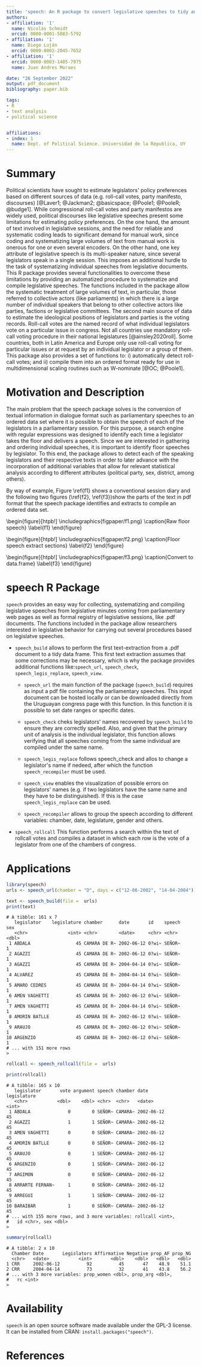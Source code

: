 ```yaml
---
title: 'speech: An R package to convert legislative speeches to tidy and clean data.frame.'
authors:
- affiliation: '1'
  name: Nicolás Schmidt
  orcid: 0000-0001-5083-5792
- affiliation: '1'
  name: Diego Luján
  orcid: 0000-0002-2045-7652
- affiliation: '1'
  orcid: 0000-0003-1405-7975
  name: Juan Andres Moraes

date: "26 September 2022"
output: pdf_document
bibliography: paper.bib

tags:
- R
- text analysis
- political science


affiliations:
- index: 1
  name: Dept. of Political Science. Universidad de la Republica, UY
---
```


# Summary
Political scientists have sought to estimate legislators' policy preferences based on different sources of data (e.g. roll-call votes, party manifesto, discourses) [@Laver1; @Jackman2; @basicspace; @Poole1; @PooleR; @budge1]. While congressional roll-call votes and party manifestos are widely used, political discourses like legislative speeches present some limitations for estimating policy preferences. On the one hand, the amount of text involved in legislative sessions, and the need for reliable and systematic coding leads to significant demand for manual work, since coding and systematizing large volumes of text from manual work is onerous for one or even several encoders. On the other hand, one key attribute of legislative speech is its multi-speaker nature, since several legislators speak in a single session. This imposes an additional hurdle to the task of systematizing individual speeches from legislative documents. This R package provides several functionalities to overcome these limitations by providing an automatized procedure to systematize and compile legislative speeches. The functions included in the package allow the systematic treatment of large volumes of text, in particular, those referred to collective actors (like parliaments) in which there is a large number of individual speakers that belong to other collective actors like parties, factions or legislative committees. The second main source of data to estimate the ideological positions of legislators and parties is the voting records. Roll-call votes are the named record of what individual legislators vote on a particular issue in congress. Not all countries use mandatory roll-call voting procedure in their national legislatures [@ainsley2020roll]. Some countries, both in Latin America and Europe only use roll-call voting for particular issues or at request by an individual legislator or a group of them. This package also provides a set of functions to: i) automatically detect roll-call votes; and ii) compile them into an ordered format ready for use in multidimensional scaling routines such as W-nominate [@OC; @Poole1].


# Motivation and Description

The main problem that the speech package solves is the conversion of textual information in dialogue format such as parliamentary speeches to an ordered data set where it is possible to obtain the speech of each of the legislators in a parliamentary session. For this purpose, a search engine with regular expressions was designed to identify each time a legislator takes the floor and delivers a speech. Since we are interested in gathering and ordering individual speeches, it is important to identify floor speeches by legislator. To this end, the package allows to detect each of the speaking legislators and their respective texts in order to later advance with the incorporation of additional variables that allow for relevant statistical analysis according to different attributes (political party, sex, district, among others).

By way of example, Figure \ref{f1} shows a conventional session diary and the following two figures (\ref{f2}, \ref{f3})show the parts of the text in pdf format that the speech package identifies and extracts to compile an ordered data set.



\begin{figure}[htpb!]
  \includegraphics{figpaper/f1.png}
  \caption{Raw floor speech}
  \label{f1}
\end{figure}

\begin{figure}[htpb!]
  \includegraphics{figpaper/f2.png}
  \caption{Floor speech extract sections}
  \label{f2}
\end{figure}

\begin{figure}[htpb!]
  \includegraphics{figpaper/f3.png}
  \caption{Convert to data.frame}
  \label{f3}
\end{figure}



# speech R Package

`speech` provides an easy way for collecting, systematizing and compiling legislative speeches from legislative minutes coming from parliamentary web pages as well as formal registry of legislative sessions, like .pdf documents.
The functions included in the package allow researchers interested in legislative behavior for carrying out several procedures based on legislatve speeches.

 
* `speech_build` allows to perform the first text-extraction from a .pdf document to a tidy data frame. This first text extraction assumes that some corrections may be necessary, which is why the package provides additional functions like:`speech_url`, `speech_check`, `speech_legis_replace`, `speech_view`.

	* `speech_url` the main function of the package (`speech_build`) requires as input a pdf file containing the parliamentary speeches. This input document can be hosted 	locally or can be downloaded directly from the Uruguayan congress page with this function. In this function it is possible to set date ranges or specific dates.

	* `speech_check` cheks legislators' names recovered by `speech_build` to ensure they are correctly spelled. Also, and given that the primary unit of analysis is the individual legislator, this function  allows verifying that all speeches coming from the same individual are compiled under the same name. 

	* `speech_legis_replace` follows speech_check and allos to change a legislator's name if nedeed, after which the function `speech_recompiler` must be used.

	* `speech_view` enables the visualization of possible errors on legislators' names (e.g. if two legislators have the same name and they have to be distinguished).
	If this is the case `speech_legis_replace` can be used.
	
	* `speech_recompiler` allows to group the speech according to different variables: chamber, date, legislature, gender and others.


* `speech_rollcall` This function performs a search within the text of rollcall votes and compiles a dataset in which each row is the vote of a legislator from one of the chambers of congress.



# Applications

``` r
library(speech)
urls <- speech_url(chamber = "D", days = c("12-06-2002", "14-04-2004"))

text <- speech_build(file =  urls)
print(text)
```

```
# A tibble: 161 x 7
   legislator    legislature chamber      date       id    speech   sex
   <chr>               <int> <chr>        <date>     <chr> <chr>  <dbl>
 1 ABDALA                 45 CAMARA DE R~ 2002-06-12 0?wi~ SEÑOR~     1
 2 AGAZZI                 45 CAMARA DE R~ 2002-06-12 0?wi~ SEÑOR~     1
 3 AGAZZI                 45 CAMARA DE R~ 2004-04-14 0?wi~ SEÑOR~     1
 4 ALVAREZ                45 CAMARA DE R~ 2004-04-14 0?wi~ SEÑOR~     1
 5 AMARO CEDRES           45 CAMARA DE R~ 2004-04-14 0?wi~ SEÑOR~     1
 6 AMEN VAGHETTI          45 CAMARA DE R~ 2002-06-12 0?wi~ SEÑOR~     1
 7 AMEN VAGHETTI          45 CAMARA DE R~ 2004-04-14 0?wi~ SEÑOR~     1
 8 AMORIN BATLLE          45 CAMARA DE R~ 2002-06-12 0?wi~ SEÑOR~     1
 9 ARAUJO                 45 CAMARA DE R~ 2002-06-12 0?wi~ SEÑOR~     1
10 ARGENZIO               45 CAMARA DE R~ 2002-06-12 0?wi~ SEÑOR~     1
# ... with 151 more rows
>
```



``` r
rollcall <- speech_rollcall(file =  urls)

print(rollcall)
```

```
# A tibble: 165 x 10
   legislator       vote argument speech chamber date       legislature
   <chr>           <dbl>    <dbl> <chr>  <chr>   <date>           <int>
 1 ABDALA              0        0 SEÑOR~ CAMARA~ 2002-06-12          45
 2 AGAZZI              1        1 SEÑOR~ CAMARA~ 2002-06-12          45
 3 AMEN VAGHETTI       0        0 SEÑOR~ CAMARA~ 2002-06-12          45
 4 AMORIN BATLLE       0        0 SEÑOR~ CAMARA~ 2002-06-12          45
 5 ARAUJO              0        1 SEÑOR~ CAMARA~ 2002-06-12          45
 6 ARGENZIO            0        1 SEÑOR~ CAMARA~ 2002-06-12          45
 7 ARGIMON             0        0 SEÑOR~ CAMARA~ 2002-06-12          45
 8 ARRARTE FERNAN~     1        0 SEÑOR~ CAMARA~ 2002-06-12          45
 9 ARREGUI             1        1 SEÑOR~ CAMARA~ 2002-06-12          45
10 BARAIBAR            1        0 SEÑOR~ CAMARA~ 2002-06-12          45
# ... with 155 more rows, and 3 more variables: rollcall <int>,
#   id <chr>, sex <dbl>
>
```

``` r
summary(rollcall)
```


```
# A tibble: 2 x 10
  Chamber Date       Legislators Affirmative Negative prop_AF prop_NG
  <chr>   <date>           <int>       <dbl>    <dbl>   <dbl>   <dbl>
1 CRR     2002-06-12          92          45       47    48.9    51.1
2 CRR     2004-04-14          73          32       41    43.8    56.2
# ... with 3 more variables: prop_women <dbl>, prop_arg <dbl>,
#   rc <int>
>
```

# Availability

`speech` is an open source software made available under the GPL-3 license. It can be installed from CRAN: `install.packages("speech")`.


# References



